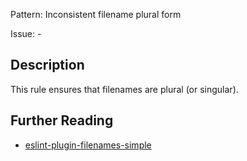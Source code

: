 Pattern: Inconsistent filename plural form

Issue: -

## Description

This rule ensures that filenames are plural (or singular).

## Further Reading

* [eslint-plugin-filenames-simple](https://github.com/epaew/eslint-plugin-filenames-simple/blob/master/docs/rules/pluralize.md)